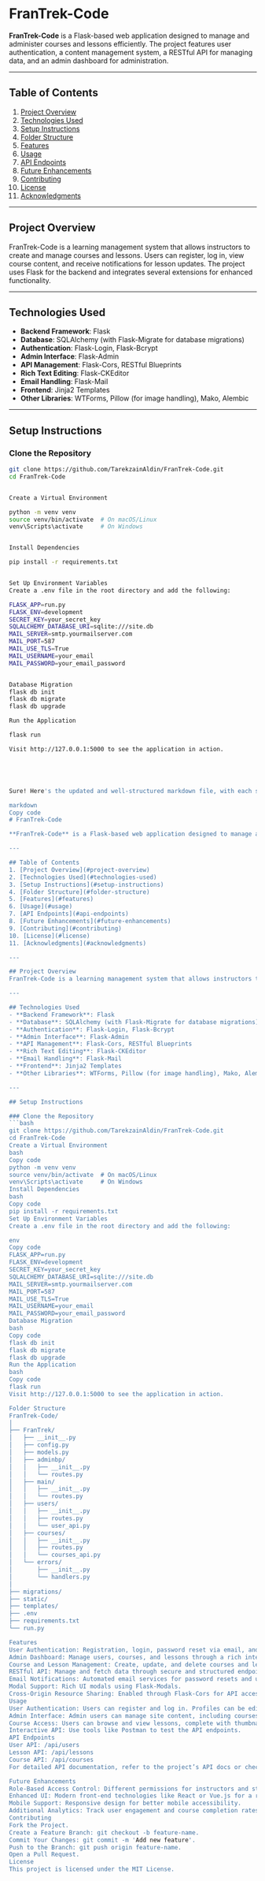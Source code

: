 # FranTrek-Code

**FranTrek-Code** is a Flask-based web application designed to manage and administer courses and lessons efficiently. The project features user authentication, a content management system, a RESTful API for managing data, and an admin dashboard for administration.

---

## Table of Contents
1. [Project Overview](#project-overview)
2. [Technologies Used](#technologies-used)
3. [Setup Instructions](#setup-instructions)
4. [Folder Structure](#folder-structure)
5. [Features](#features)
6. [Usage](#usage)
7. [API Endpoints](#api-endpoints)
8. [Future Enhancements](#future-enhancements)
9. [Contributing](#contributing)
10. [License](#license)
11. [Acknowledgments](#acknowledgments)

---

## Project Overview
FranTrek-Code is a learning management system that allows instructors to create and manage courses and lessons. Users can register, log in, view course content, and receive notifications for lesson updates. The project uses Flask for the backend and integrates several extensions for enhanced functionality.

---

## Technologies Used
- **Backend Framework**: Flask
- **Database**: SQLAlchemy (with Flask-Migrate for database migrations)
- **Authentication**: Flask-Login, Flask-Bcrypt
- **Admin Interface**: Flask-Admin
- **API Management**: Flask-Cors, RESTful Blueprints
- **Rich Text Editing**: Flask-CKEditor
- **Email Handling**: Flask-Mail
- **Frontend**: Jinja2 Templates
- **Other Libraries**: WTForms, Pillow (for image handling), Mako, Alembic

---

## Setup Instructions

### Clone the Repository
```bash
git clone https://github.com/TarekzainAldin/FranTrek-Code.git
cd FranTrek-Code


Create a Virtual Environment

python -m venv venv
source venv/bin/activate  # On macOS/Linux
venv\Scripts\activate     # On Windows


Install Dependencies

pip install -r requirements.txt


Set Up Environment Variables
Create a .env file in the root directory and add the following:

FLASK_APP=run.py
FLASK_ENV=development
SECRET_KEY=your_secret_key
SQLALCHEMY_DATABASE_URI=sqlite:///site.db
MAIL_SERVER=smtp.yourmailserver.com
MAIL_PORT=587
MAIL_USE_TLS=True
MAIL_USERNAME=your_email
MAIL_PASSWORD=your_email_password


Database Migration
flask db init
flask db migrate
flask db upgrade

Run the Application

flask run

Visit http://127.0.0.1:5000 to see the application in action.





Sure! Here's the updated and well-structured markdown file, with each section separated for easy copy-pasting:

markdown
Copy code
# FranTrek-Code

**FranTrek-Code** is a Flask-based web application designed to manage and administer courses and lessons efficiently. The project features user authentication, a content management system, a RESTful API for managing data, and an admin dashboard for administration.

---

## Table of Contents
1. [Project Overview](#project-overview)
2. [Technologies Used](#technologies-used)
3. [Setup Instructions](#setup-instructions)
4. [Folder Structure](#folder-structure)
5. [Features](#features)
6. [Usage](#usage)
7. [API Endpoints](#api-endpoints)
8. [Future Enhancements](#future-enhancements)
9. [Contributing](#contributing)
10. [License](#license)
11. [Acknowledgments](#acknowledgments)

---

## Project Overview
FranTrek-Code is a learning management system that allows instructors to create and manage courses and lessons. Users can register, log in, view course content, and receive notifications for lesson updates. The project uses Flask for the backend and integrates several extensions for enhanced functionality.

---

## Technologies Used
- **Backend Framework**: Flask
- **Database**: SQLAlchemy (with Flask-Migrate for database migrations)
- **Authentication**: Flask-Login, Flask-Bcrypt
- **Admin Interface**: Flask-Admin
- **API Management**: Flask-Cors, RESTful Blueprints
- **Rich Text Editing**: Flask-CKEditor
- **Email Handling**: Flask-Mail
- **Frontend**: Jinja2 Templates
- **Other Libraries**: WTForms, Pillow (for image handling), Mako, Alembic

---

## Setup Instructions

### Clone the Repository
```bash
git clone https://github.com/TarekzainAldin/FranTrek-Code.git
cd FranTrek-Code
Create a Virtual Environment
bash
Copy code
python -m venv venv
source venv/bin/activate  # On macOS/Linux
venv\Scripts\activate     # On Windows
Install Dependencies
bash
Copy code
pip install -r requirements.txt
Set Up Environment Variables
Create a .env file in the root directory and add the following:

env
Copy code
FLASK_APP=run.py
FLASK_ENV=development
SECRET_KEY=your_secret_key
SQLALCHEMY_DATABASE_URI=sqlite:///site.db
MAIL_SERVER=smtp.yourmailserver.com
MAIL_PORT=587
MAIL_USE_TLS=True
MAIL_USERNAME=your_email
MAIL_PASSWORD=your_email_password
Database Migration
bash
Copy code
flask db init
flask db migrate
flask db upgrade
Run the Application
bash
Copy code
flask run
Visit http://127.0.0.1:5000 to see the application in action.

Folder Structure
FranTrek-Code/
│
├── FranTrek/
│   ├── __init__.py
│   ├── config.py
│   ├── models.py
│   ├── adminbp/
│   │   ├── __init__.py
│   │   └── routes.py
│   ├── main/
│   │   ├── __init__.py
│   │   └── routes.py
│   ├── users/
│   │   ├── __init__.py
│   │   ├── routes.py
│   │   └── user_api.py
│   ├── courses/
│   │   ├── __init__.py
│   │   ├── routes.py
│   │   └── courses_api.py
│   └── errors/
│       ├── __init__.py
│       └── handlers.py
│
├── migrations/
├── static/
├── templates/
├── .env
├── requirements.txt
└── run.py

Features
User Authentication: Registration, login, password reset via email, and user profile management.
Admin Dashboard: Manage users, courses, and lessons through a rich interface.
Course and Lesson Management: Create, update, and delete courses and lessons with a built-in text editor.
RESTful API: Manage and fetch data through secure and structured endpoints.
Email Notifications: Automated email services for password resets and updates.
Modal Support: Rich UI modals using Flask-Modals.
Cross-Origin Resource Sharing: Enabled through Flask-Cors for API access.
Usage
User Authentication: Users can register and log in. Profiles can be edited, and passwords can be reset via email.
Admin Interface: Admin users can manage site content, including courses and lessons.
Course Access: Users can browse and view lessons, complete with thumbnails and content.
Interactive API: Use tools like Postman to test the API endpoints.
API Endpoints
User API: /api/users
Lesson API: /api/lessons
Course API: /api/courses
For detailed API documentation, refer to the project’s API docs or check the user_api.py, lessons_api.py, and courses_api.py files.

Future Enhancements
Role-Based Access Control: Different permissions for instructors and students.
Enhanced UI: Modern front-end technologies like React or Vue.js for a richer user experience.
Mobile Support: Responsive design for better mobile accessibility.
Additional Analytics: Track user engagement and course completion rates.
Contributing
Fork the Project.
Create a Feature Branch: git checkout -b feature-name.
Commit Your Changes: git commit -m 'Add new feature'.
Push to the Branch: git push origin feature-name.
Open a Pull Request.
License
This project is licensed under the MIT License.